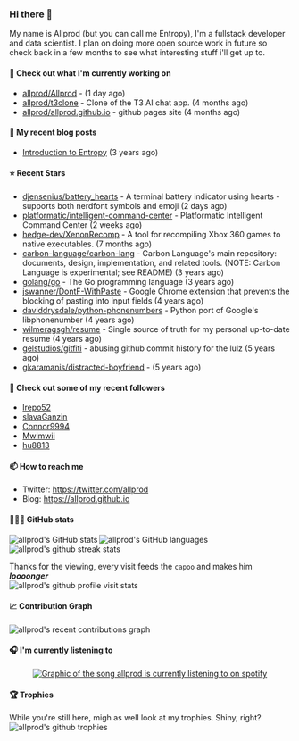 ### Hi there 👋  
My name is Allprod (but you can call me Entropy), I'm a fullstack developer and data scientist. I plan on doing more open source work in future so check back in a few months to see what interesting stuff i'll get up to.


#### 👷 Check out what I'm currently working on  

- [allprod/Allprod](https://github.com/allprod/Allprod) -  (1 day ago)
- [allprod/t3clone](https://github.com/allprod/t3clone) - Clone of the T3 AI chat app. (4 months ago)
- [allprod/allprod.github.io](https://github.com/allprod/allprod.github.io) - github pages site (4 months ago)


#### 📜 My recent blog posts

- [Introduction to Entropy](https://allprod.github.io/posts/hithere/) (3 years ago)


#### ⭐ Recent Stars

- [djensenius/battery_hearts](https://github.com/djensenius/battery_hearts) - A terminal battery indicator using hearts - supports both nerdfont symbols and emoji (2 days ago)
- [platformatic/intelligent-command-center](https://github.com/platformatic/intelligent-command-center) - Platformatic Intelligent Command Center (2 weeks ago)
- [hedge-dev/XenonRecomp](https://github.com/hedge-dev/XenonRecomp) - A tool for recompiling Xbox 360 games to native executables. (7 months ago)
- [carbon-language/carbon-lang](https://github.com/carbon-language/carbon-lang) - Carbon Language&#39;s main repository: documents, design, implementation, and related tools. (NOTE: Carbon Language is experimental; see README) (3 years ago)
- [golang/go](https://github.com/golang/go) - The Go programming language (3 years ago)
- [jswanner/DontF-WithPaste](https://github.com/jswanner/DontF-WithPaste) - Google Chrome extension that prevents the blocking of pasting into input fields (4 years ago)
- [daviddrysdale/python-phonenumbers](https://github.com/daviddrysdale/python-phonenumbers) - Python port of Google&#39;s libphonenumber (4 years ago)
- [wilmeragsgh/resume](https://github.com/wilmeragsgh/resume) - Single source of truth for my personal up-to-date resume (4 years ago)
- [gelstudios/gitfiti](https://github.com/gelstudios/gitfiti) - abusing github commit history for the lulz (5 years ago)
- [gkaramanis/distracted-boyfriend](https://github.com/gkaramanis/distracted-boyfriend) -  (5 years ago)


#### 👯 Check out some of my recent followers

- [lrepo52](https://github.com/lrepo52)
- [slavaGanzin](https://github.com/slavaGanzin)
- [Connor9994](https://github.com/Connor9994)
- [Mwimwii](https://github.com/Mwimwii)
- [hu8813](https://github.com/hu8813)


#### 📫 How to reach me

- Twitter: https://twitter.com/allprod
- Blog: https://allprod.github.io  

#### 👨🏿‍💻 GitHub stats  
<img align="left" alt="allprod's GitHub stats" src="https://gh-readme-stats-pied.vercel.app/api?username=allprod&theme=transparent&hide_title=true&show_icons=true&include_all_commits=true&count_private=true&show=reviews,prs_merged,prs_merged_percentage&hide=stars,commits"/>  
<img align="center" alt="allprod's GitHub languages" src="https://gh-readme-stats-pied.vercel.app/api/top-langs?username=allprod&theme=transparent&layout=compact&hide_progress=true&langs_count=10&card_width=320"/>  
<img align="center" alt="allprod's github streak stats" src="https://github-readme-streak-stats.herokuapp.com/?user=allprod"/>  

Thanks for the viewing, every visit feeds the `capoo` and makes him ***loooonger***  
<img src="https://count.getloli.com/@allprod?theme=capoo-2" alt="allprod's github profile visit stats" />

#### 📈 Contribution Graph  
<img alt="allprod's recent contributions graph" src="https://github-readme-activity-graph.vercel.app/graph?username=allprod&theme=tokyo-night&bg_color=1a1b27&color=70a5fd&line=70a5fd&point=white&area=true&hide_border=true"/>

#### 🎧 I'm currently listening to 
<div align="center">
    <a href="https://open.spotify.com/user/itisentropy">
        <picture>
            <source srcset="https://readme-spotified.vercel.app/api/spotify/?background_color=bbbbbb&border_color=ffffff" media="(prefers-color-scheme: light)" />
            <source srcset="https://readme-spotified.vercel.app/api/spotify/" media="(prefers-color-scheme: dark)" />
            <img src="https://readme-spotified.vercel.app/api/spotify" alt ="Graphic of the song allprod is currently listening to on spotify" />
        </picture>
    </a>
</div>   


#### 🏆 Trophies  
While you're still here, migh as well look at my trophies. Shiny, right?  
<img alt="allprod's github trophies" src="https://github-profile-trophy.vercel.app/?username=allprod&row=2&column=3"/>




